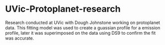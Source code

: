 # UVic-Protoplanet-research
Research conducted at UVic with Dough Johnstone working on protoplanet data. This fitting model was used to create a guassian profile 
for a emission profile, later it was superimposed on the data using DS9 to confirm the fit was accurate.
